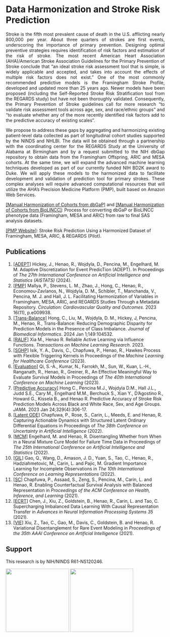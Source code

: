 # Data Harmonization and Stroke Risk Prediction

<div align='justify'>
Stroke is the fifth most prevalent cause of death in the U.S. afflicting nearly 800,000 per year. About three
quarters of strokes are first events, underscoring the importance of primary prevention. Designing optimal
preventive strategies requires identification of risk factors and estimation of the risk of stroke. The most recent
American Heart Association (AHA)/American Stroke Association Guidelines for the Primary Prevention of
Stroke conclude that “an ideal stroke risk assessment tool that is simple, is widely applicable and accepted,
and takes into account the effects of multiple risk factors does not exist.” One of the most commonly
recommended predictive models is the Framingham Stroke Profile, developed and updated more than 25
years ago. Newer models have been proposed (including the Self-Reported Stroke Risk Stratification tool from
the REGARDS study) but have not been thoroughly validated. Consequently, the Primary Prevention of Stroke
guidelines call for more research “to validate risk assessment tools across age, sex, and race/ethnic groups”
and “to evaluate whether any of the more recently identified risk factors add to the predictive accuracy of
existing scales”.

We propose to address these gaps by aggregating and harmonizing existing patient-level data collected as
part of longitudinal cohort studies supported by the NINDS and NHLBI. The data will be obtained through a
partnership with the coordinating center for the REGARDS Study at the University of Alabama at Birmingham
and by a request submitted to the NIH dbGap repository to obtain data from the Framingham Offspring, ARIC
and MESA cohorts. At the same time, we will expand the advanced machine learning techniques developed
as part of our currently funded NIH BD2K award to Duke. We will apply these models to the harmonized data
to facilitate development and validation of prediction tool for primary strokes. These complex analyses will
require advanced computational resources that will utilize the AHA’s Precision Medicine Platform (PMP), built
based on Amazon Web Services. 
</div>

[[Manual Harmonization of Cohorts from dbGaP]](https://github.com/duke-harmonization/manual_harmonization) and [[Manual Harmonization of Cohorts from BioLINCC]](https://github.com/duke-harmonization/manual_harmonization_biolincc): Process for converting dbGaP or BioLINCC phenotype data (Framingham, MESA and ARIC) from raw to final SAS analysis datasets.

[[PMP Website]](https://precision.heart.org/duke-ninds): Stroke Risk Prediction Using a Harmonized Dataset of Framingham, MESA, ARIC, & REGARDS (Pilot).

## Publications
1. [[ADEPT]](https://github.com/duke-harmonization/ADEPT) Hickey, J., Henao, R., Wojdyla, D., Pencina, M., Engelhard, M. M. Adaptive Discretization for Event PredicTion (ADEPT). In Proceedings of  *The 27th International Conference on Artificial Intelligence and Statistics (AISTATS)* (2024).
2. [[PMP]](https://precision.heart.org/duke-ninds) Mallya, P., Stevens, L. M., Zhao, J., Hong, C., Henao, R., Economou-Zavlanos, N., Wojdyla, D. M., Schibler, T., Manchanda, V., Pencina, M. J. and Hall, J. L. Facilitating Harmonization of Variables in Framingham, MESA, ARIC, and REGARDS Studies Through a Metadata Repository. *Circulation: Cardiovascular Quality and Outcomes*. 2023 16(11), p.e009938. 
3. [[Trans-Balance]](https://github.com/duke-harmonization/Transbalance) Hong, C., Liu, M., Wojdyla, D. M., Hickey, J, Pencina, M., Henao, R., Trans-Balance: Reducing Demographic Disparity for Prediction
Models in the Presence of Class Imbalance. *Journal of Biomedical Informatics*. 2024 Jan 1;149:104532.
4. [[RALIF]](https://github.com/duke-harmonization/Active-Learning) Xia M., Henao R. Reliable Active Learning via Influence Functions. *Transactions on Machine Learning Research*. 2023.
5. [[SGHP]](https://github.com/duke-harmonization/sghp) Isik, Y. A., Davis, C., Chapfuwa, P., Henao, R., Hawkes Process with Flexible Triggering Kernels in Proceedings of the *Machine Learning for Healthcare Conference* (2023).
6. [[Evaluation]](https://github.com/duke-harmonization/CensoredMAE) Qi, S.-A., Kumar, N., Farrokh, M., Sun, W., Kuan, L.-H., Ranganath, R., Henao, R., Greiner, R., An Effective Meaningful Way to Evaluate Survival Models in Proceedings of *The 40th International Conference on Machine Learning* (2023).
7. [[Predictive Accuracy]](https://github.com/duke-harmonization/stroke-risk-prediction-models) Hong C., Pencina M.J., Wojdyla D.M., Hall J.L., Judd S.E., Cary M., Engelhard M.M., Berchuck S., Xian Y., D’Agostino R., Howard G., Kissela B., and Henao R. Predictive Accuracy of Stroke Risk Prediction Models Across Black and White Race, Sex, and Age Groups. *JAMA*. 2023 Jan 24;329(4):306-17.
8. [[Latent ODE]](https://github.com/duke-harmonization/structured_latent_ODEs) Chapfuwa, P., Rose, S., Carin, L., Meeds, E. and Henao, R. Capturing Actionable Dynamics with Structured Latent Ordinary Differential Equations in Proceedings of *The 38th Conference on Uncertainty in Artificial Intelligence* (2022).
9. [[MCM]](https://github.com/duke-harmonization/dnmc) Engelhard, M. and Henao, R. Disentangling Whether from When in a Neural Mixture Cure Model for Failure Time Data in Proceedings of *The 25th International Conference on Artificial Intelligence and Statistics* (2022).
10. [[GIL]](https://github.com/duke-harmonization/gradient-importance-learning) Gao, Q., Wang, D., Amason, J. D., Yuan, S., Tao, C., Henao, R., Hadziahmetovic, M., Carin, L. and Pajic, M. Gradient Importance Learning for Incomplete Observations in *The 10th International Conference on Learning Representations* (2022).
11. [[SC]](https://github.com/duke-harmonization/counterfactual_survival_analysis) Chapfuwa, P., Assaad, S., Zeng, S., Pencina, M., Carin, L. and Henao, R. Enabling Counterfactual Survival Analysis with Balanced Representation in *Proceedings of the ACM Conference on Health, Inference, and Learning* (2021).
12. [[ECRT]](https://github.com/duke-harmonization/ECRT) Chen, J., Xiu, Z., Goldstein, B., Henao, R., Carin, L. and Tao, C. Supercharging Imbalanced Data Learning With Causal Representation Transfer in *Advances in Neural Information Processing Systems 35* (2021).
13. [[VIE]](https://github.com/duke-harmonization/VIE) Xiu, Z., Tao, C., Gao, M., Davis, C., Goldstein, B. and Henao, R. Variational Disentanglement for Rare Event Modeling in *Proceedings of the 35th AAAI Conference on Artificial Intelligence* (2021).

## Support

This research is by NIH/NINDS R61-NS120246.

<img src="https://user-images.githubusercontent.com/10777813/182640577-aeb1236b-186c-4fbe-aecf-1d0633f83860.png" width="200"> <img src="https://user-images.githubusercontent.com/10777813/182640606-fe32e791-eeb3-42d8-958a-350a31527abc.png" width="200">
